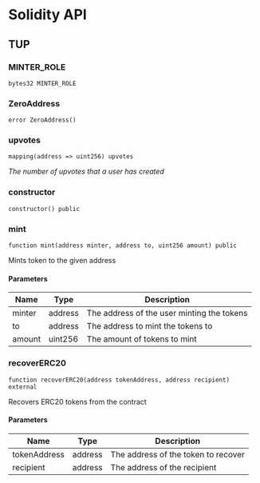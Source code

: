 # Solidity API

## TUP

### MINTER_ROLE

```solidity
bytes32 MINTER_ROLE
```

### ZeroAddress

```solidity
error ZeroAddress()
```

### upvotes

```solidity
mapping(address => uint256) upvotes
```

_The number of upvotes that a user has created_

### constructor

```solidity
constructor() public
```

### mint

```solidity
function mint(address minter, address to, uint256 amount) public
```

Mints token to the given address

#### Parameters

| Name | Type | Description |
| ---- | ---- | ----------- |
| minter | address | The address of the user minting the tokens |
| to | address | The address to mint the tokens to |
| amount | uint256 | The amount of tokens to mint |

### recoverERC20

```solidity
function recoverERC20(address tokenAddress, address recipient) external
```

Recovers ERC20 tokens from the contract

#### Parameters

| Name | Type | Description |
| ---- | ---- | ----------- |
| tokenAddress | address | The address of the token to recover |
| recipient | address | The address of the recipient |

